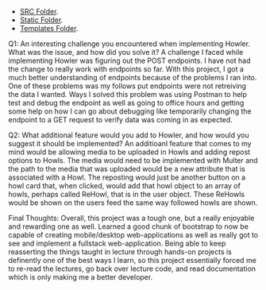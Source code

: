 - [SRC Folder](https://github.ncsu.edu/engr-csc342/csc342-2024Spring-yfshakht/tree/main/Homework4/src).
- [Static Folder](https://github.ncsu.edu/engr-csc342/csc342-2024Spring-yfshakht/tree/main/Homework4/static).
- [Templates Folder](https://github.ncsu.edu/engr-csc342/csc342-2024Spring-yfshakht/tree/main/Homework4/templates).

Q1: An interesting challenge you encountered when implementing Howler. What was the issue, and how did you solve it?
A challenge I faced while implementing Howler was figuring out the POST endpoints. I have not had the change to really
work with endpoints so far. With this project, I got a much better understanding of endpoints because of the problems I 
ran into. One of these problems was my follows put endpoints were not retreiving the data I wanted. Ways I solved this 
problem was using Postman to help test and debug the endpoint as well as going to office hours and getting some help 
on how I can go about debugging like temporarily changing the endpoint to a GET request to verify data was coming in as
expected. 

Q2: What additional feature would you add to Howler, and how would you suggest it should be implemented?
An additioanl feature that comes to my mind would be allowing media to be uploaded in Howls and adding repost options
to Howls. The media would need to be implemented with Multer and the path to the media that was uploaded would be a new
attribute that is associated with a Howl. The reposting would just be another button on a howl card that, when clicked,
would add that howl object to an array of howls, perhaps called ReHowl, that is in the user object. These ReHowls would
be shown on the users feed the same way followed howls are shown.

Final Thoughts:
Overall, this project was a tough one, but a really enjoyable and rewarding one as well. Learned a good chunk of bootstrap to 
now be capable of creating mobile/desktop web-applications as well as really got to see and implement a fullstack web-application.
Being able to keep reasserting the things taught in lecture through hands-on projects is definently one of the best ways I learn,
so this project essentially forced me to re-read the lectures, go back over lecture code, and read documentation which is only 
making me a better developer. 
